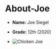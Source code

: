 # About-Joe

- **Name:** Joe Siegel 
- **Grade:** 12th (2020)

- ![Chicken Joe](/https://pbs.twimg.com/profile_images/1019631029093453825/1UHwRZZ2.jpg)
